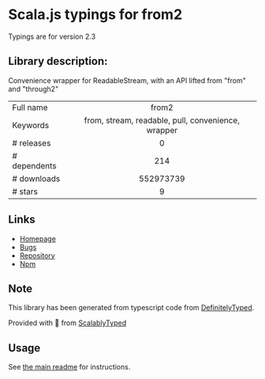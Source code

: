 
# Scala.js typings for from2

Typings are for version 2.3

## Library description:
Convenience wrapper for ReadableStream, with an API lifted from "from" and "through2"

|                    |                 |
| ------------------ | :-------------: |
| Full name          | from2 |
| Keywords           | from, stream, readable, pull, convenience, wrapper |
| # releases         | 0 |
| # dependents       | 214 |
| # downloads        | 552973739 |
| # stars            | 9 |

## Links
- [Homepage](https://github.com/hughsk/from2)
- [Bugs](https://github.com/hughsk/from2/issues)
- [Repository](https://github.com/hughsk/from2)
- [Npm](https://www.npmjs.com/package/from2)
    


## Note
This library has been generated from typescript code from [DefinitelyTyped](https://definitelytyped.org).

Provided with :purple_heart: from [ScalablyTyped](https://github.com/oyvindberg/ScalablyTyped)

## Usage
See [the main readme](../../readme.md) for instructions.


